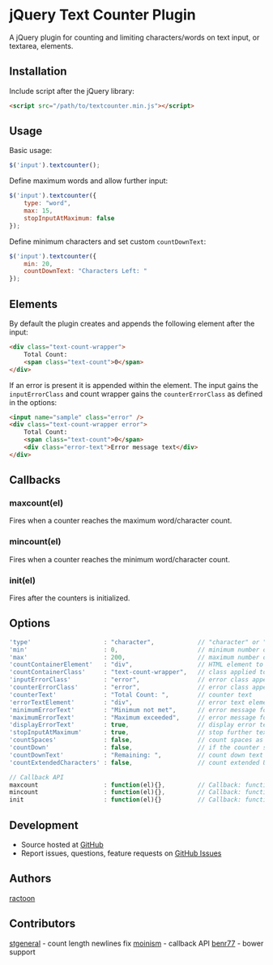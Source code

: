 # jQuery Text Counter Plugin

A jQuery plugin for counting and limiting characters/words on text input, or textarea, elements.

## Installation

Include script after the jQuery library:

```html
<script src="/path/to/textcounter.min.js"></script>
```

## Usage

Basic usage:

```javascript
$('input').textcounter();
```

Define maximum words and allow further input:

```javascript
$('input').textcounter({
	type: "word",
	max: 15,
	stopInputAtMaximum: false
});
```

Define minimum characters and set custom `countDownText`:

```javascript
$('input').textcounter({
	min: 20,
	countDownText: "Characters Left: "
});
```

## Elements

By default the plugin creates and appends the following element after the input:

```html
<div class="text-count-wrapper">
	Total Count:
	<span class="text-count">0</span>
</div>
```

If an error is present it is appended within the element. The input gains the `inputErrorClass` and count wrapper gains the `counterErrorClass` as defined in the options:

```html
<input name="sample" class="error" />
<div class="text-count-wrapper error">
	Total Count:
	<span class="text-count">0</span>
	<div class="error-text">Error message text</div>
</div>
```

## Callbacks

### maxcount(el)

Fires when a counter reaches the maximum word/character count.

### mincount(el)

Fires when a counter reaches the minimum word/character count.

### init(el)

Fires after the counters is initialized.

## Options

```javascript
'type'                    : "character",            // "character" or "word"
'min'                     : 0,                      // minimum number of characters/words
'max'                     : 200,                    // maximum number of characters/words, -1 for unlimited, 'auto' to use maxlength attribute
'countContainerElement'   : "div",                  // HTML element to wrap the text count in
'countContainerClass'     : "text-count-wrapper",   // class applied to the countContainerElement
'inputErrorClass'         : "error",                // error class appended to the input element if error occurs
'counterErrorClass'       : "error",                // error class appended to the countContainerElement if error occurs
'counterText'             : "Total Count: ",        // counter text
'errorTextElement'        : "div",                  // error text element
'minimumErrorText'        : "Minimum not met",      // error message for minimum not met,
'maximumErrorText'        : "Maximum exceeded",     // error message for maximum range exceeded,
'displayErrorText'        : true,                   // display error text messages for minimum/maximum values
'stopInputAtMaximum'      : true,                   // stop further text input if maximum reached
'countSpaces'             : false,                  // count spaces as character (only for "character" type)
'countDown'               : false,                  // if the counter should deduct from maximum characters/words rather than counting up
'countDownText'           : "Remaining: ",          // count down text
'countExtendedCharacters' : false,                  // count extended UTF-8 characters as 2 bytes (such as Chinese characters)

// Callback API
maxcount                  : function(el){},         // Callback: function(element) - Fires when the counter hits the maximum word/character count
mincount                  : function(el){},         // Callback: function(element) - Fires when the counter hits the minimum word/character count
init                      : function(el){}          // Callback: function(element) - Fires after the counter is initially setup
```

## Development

- Source hosted at [GitHub](https://github.com/ractoon/jQuery-Text-Counter)
- Report issues, questions, feature requests on [GitHub Issues](https://github.com/ractoon/jQuery-Text-Counter/issues)


## Authors

[ractoon](http://www.ractoon.com)


## Contributors

[stgeneral](https://github.com/stgeneral) - count length newlines fix
[moinism](https://github.com/moinism) - callback API
[benr77](https://github.com/benr77) - bower support
